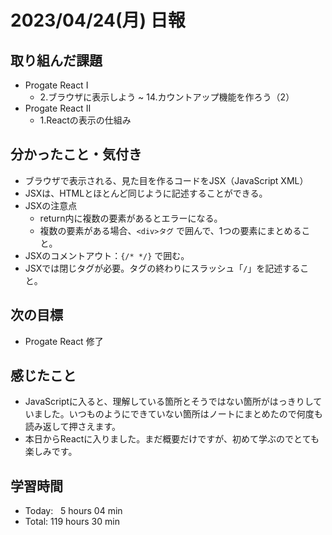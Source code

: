 # 2023/04/24(月) 日報
## 取り組んだ課題
- Progate React Ⅰ
  - 2.ブラウザに表示しよう ~ 14.カウントアップ機能を作ろう（2）
- Progate React Ⅱ
  - 1.Reactの表示の仕組み

## 分かったこと・気付き
- ブラウザで表示される、見た目を作るコードをJSX（JavaScript XML）
- JSXは、HTMLとほとんど同じように記述することができる。
- JSXの注意点
  - return内に複数の要素があるとエラーになる。
  - 複数の要素がある場合、`<div>タグ` で囲んで、1つの要素にまとめること。
- JSXのコメントアウト：`{/* */}` で囲む。
- JSXでは閉じタグが必要。タグの終わりにスラッシュ「`/`」を記述すること。

## 次の目標
- Progate React 修了

## 感じたこと
- JavaScriptに入ると、理解している箇所とそうではない箇所がはっきりしていました。いつものようにできていない箇所はノートにまとめたので何度も読み返して押さえます。
- 本日からReactに入りました。まだ概要だけですが、初めて学ぶのでとても楽しみです。

## 学習時間
- Today:&nbsp;&nbsp;&nbsp;5 hours 04 min
- Total: 119 hours 30 min

